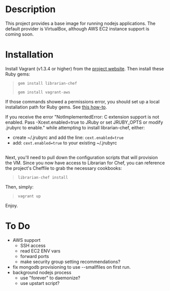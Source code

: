 Description
============

This project provides a base image for running nodejs applications. The 
default provider is VirtualBox, although AWS EC2 instance support is coming soon.

Installation
============

Install Vagrant (v1.3.4 or higher) from the [project website](http://downloads.vagrantup.com/). 
Then install these Ruby gems:

> `gem install librarian-chef`
> 
> `gem install vagrant-aws`

If those commands showed a permissions error, you should set up 
a local installation path for Ruby gems. See [this how-to](http://jbowes.wordpress.com/2008/05/13/installing-ruby-gems-in-your-home-directory/).

If you receive the error "NotImplementedError: C extension support is not enabled. Pass -Xcext.enabled=true to JRuby or set JRUBY_OPTS or modify .jrubyrc to enable." while attempting to install librarian-chef, either:
+ create ~/.jrubyrc and add the line: `cext.enabled=true`
+ add: `cext.enabled=true` to your existing ~/.jrubyrc

## 
Next, you'll need to pull down the configuration scripts that will 
provision the VM. Since you now have access to Librarian for Chef, 
you can reference the project's Cheffile to grab the necessary cookbooks:

> `librarian-chef install`

Then, simply: 

> `vagrant up`

Enjoy.

To Do
=====
* AWS support
  * SSH access
  * read EC2 ENV vars
  * forward ports
  * make security group setting recommendations?
* fix mongodb provisioning to use --smallfiles on first run. 
* background nodejs process
  * use "forever" to daemonize?
  * use upstart script?
